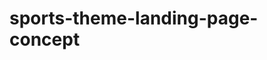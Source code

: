 # sports-theme-landing-page-concept

<!-- create an info/about page/section -->
<!-- create a sign up form -->
<!-- create a shop page -->

<!-- create a shopping cart page -->

<!-- add sport images to project folder -->

<!-- will add desgin for website -->

<!-- will add more content to the page -->

<!-- finished adding images for project -->
